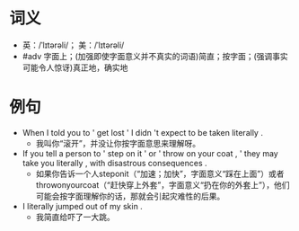 # 词义
- 英：/ˈlɪtərəli/； 美：/ˈlɪtərəli/
- #adv 字面上；(加强即使字面意义并不真实的词语)简直；按字面；(强调事实可能令人惊讶)真正地，确实地
# 例句
- When I told you to ' get lost ' I didn 't expect to be taken literally .
	- 我叫你“滚开”，并没让你按字面意思来理解呀。
- If you tell a person to ' step on it ' or ' throw on your coat , ' they may take you literally , with disastrous consequences .
	- 如果你告诉一个人steponit（“加速；加快”，字面意义“踩在上面”）或者throwonyourcoat（“赶快穿上外套”，字面意义“扔在你的外套上”），他们可能会按字面理解你的话，那就会引起灾难性的后果。
- I literally jumped out of my skin .
	- 我简直给吓了一大跳。
